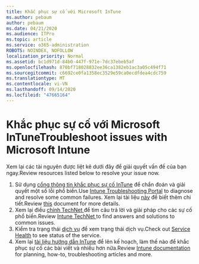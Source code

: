 ```yaml
---
title: Khắc phục sự cố với Microsoft InTune
ms.author: pebaum
author: pebaum
ms.date: 04/21/2020
ms.audience: ITPro
ms.topic: article
ms.service: o365-administration
ROBOTS: NOINDEX, NOFOLLOW
localization_priority: Normal
ms.assetid: bc1d971d-84b0-447f-971e-7dc37ebeb5af
ms.openlocfilehash: 870bf718028832ee36ca1382eb1ac3a05c494f71
ms.sourcegitcommit: c6692ce0fa1358ec3529e59ca0ecdfdea4cdc759
ms.translationtype: MT
ms.contentlocale: vi-VN
ms.lasthandoff: 09/14/2020
ms.locfileid: "47665164"
---
```

# <a name="troubleshoot-issues-with-microsoft-intune"></a><span data-ttu-id="a1a57-102">Khắc phục sự cố với Microsoft InTune</span><span class="sxs-lookup"><span data-stu-id="a1a57-102">Troubleshoot issues with Microsoft Intune</span></span>

<span data-ttu-id="a1a57-103">Xem lại các tài nguyên được liệt kê dưới đây để giải quyết vấn đề của bạn ngay.</span><span class="sxs-lookup"><span data-stu-id="a1a57-103">Review resources listed below to resolve your issue now.</span></span>
  
1. <span data-ttu-id="a1a57-104">Sử dụng [cổng thông tin khắc phục sự cố InTune](https://devicemanagement.microsoft.com/#blade/Microsoft_Intune_DeviceSettings/TroubleshootBlade) để chẩn đoán và giải quyết một số lỗi phổ biến.</span><span class="sxs-lookup"><span data-stu-id="a1a57-104">Use [Intune Troubleshooting Portal](https://devicemanagement.microsoft.com/#blade/Microsoft_Intune_DeviceSettings/TroubleshootBlade) to diagnose and resolve some common failures.</span></span> <span data-ttu-id="a1a57-105">Xem lại tài liệu [này](https://docs.microsoft.com/intune/help-desk-operators) để biết thêm chi tiết.</span><span class="sxs-lookup"><span data-stu-id="a1a57-105">Review [this](https://docs.microsoft.com/intune/help-desk-operators) document for more details.</span></span>  
2. <span data-ttu-id="a1a57-106">Xem lại điều [chỉnh TechNet ](https://social.technet.microsoft.com/forums/home?forum=microsoftintuneprod)để tìm câu trả lời và giải pháp cho các sự cố phổ biến.</span><span class="sxs-lookup"><span data-stu-id="a1a57-106">Review [Intune TechNet ](https://social.technet.microsoft.com/forums/home?forum=microsoftintuneprod)to find answers and solutions to common issues.</span></span>  
3. <span data-ttu-id="a1a57-107">Kiểm tra trạng thái [dịch vụ](https://portal.office.com/AdminPortal/Home#/servicehealth) để xem trạng thái dịch vụ.</span><span class="sxs-lookup"><span data-stu-id="a1a57-107">Check out [Service Health](https://portal.office.com/AdminPortal/Home#/servicehealth) to see status of the service.</span></span>   
4. <span data-ttu-id="a1a57-108">Xem lại [tài liệu hướng dẫn InTune](https://docs.microsoft.com/intune/) để lên kế hoạch, làm thế nào để khắc phục sự cố các bài viết và nhiều hơn nữa.</span><span class="sxs-lookup"><span data-stu-id="a1a57-108">Review [Intune documentation](https://docs.microsoft.com/intune/) for planning, how-to, troubleshooting articles and more.</span></span> 